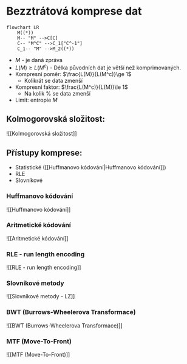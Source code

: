 # Bezztrátová komprese dat
``` mermaid
flowchart LR
	M((*))
	M-- "M" -->C[C]
	C-- "M^C" -->C_1["C^-1"]
	C_1-- "M" -->M_2((*))
```
- $M$ - je daná zpráva
- $L(M) \ge L(M^c)$ - Délka původních dat je větší než komprimovaných.
- Kompresní poměr: $\frac{L(M)}{L(M^c)}\ge 1$
	- Kolikrát se data zmenší
- Kompresní faktor: $\frac{L(M^c)}{L(M)}\le 1$
	- Na kolik % se data zmenší
- Limit: entropie $M$

## Kolmogorovská složitost:
![[Kolmogorovská složitost]]

## Přístupy komprese:
- Statistické ([[Huffmanovo kódování|Huffmanovo kódování]])
- RLE
- Slovníkové

### Huffmanovo kódování
![[Huffmanovo kódování]]
### Aritmetické kódování
![[Aritmetické kódování]]

### RLE - run length encoding
![[RLE - run length encoding]]

### Slovníkové metody
![[Slovníkové metody - LZ]]

### BWT (Burrows-Wheelerova Transformace)
![[BWT (Burrows-Wheelerova Transformace)]]

### MTF (Move-To-Front)
![[MTF (Move-To-Front)]]